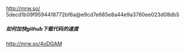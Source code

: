 http://mrw.so/  
5decd1b09f9594418772bf6a@e9cd7e685e8a44e9a3760ee023d08db5
##### 如何加快github下载代码的速度  
http://mrw.so/4oDGAM
